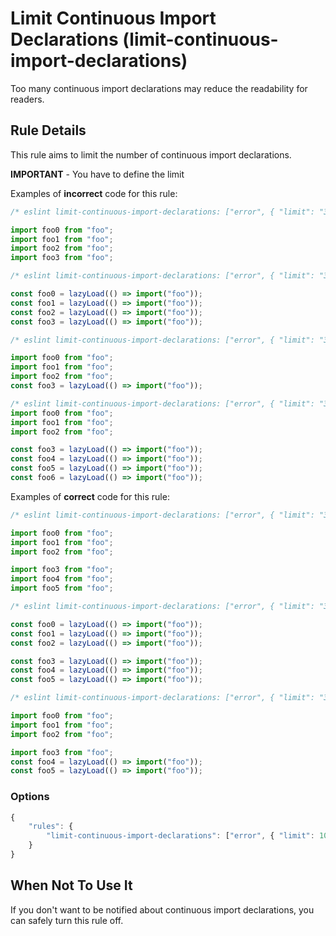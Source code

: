 # Limit Continuous Import Declarations (limit-continuous-import-declarations)

Too many continuous import declarations may reduce the readability for readers.

## Rule Details

This rule aims to limit the number of continuous import declarations.

**IMPORTANT** - You have to define the limit

Examples of **incorrect** code for this rule:

```js
/* eslint limit-continuous-import-declarations: ["error", { "limit": "3" }] */

import foo0 from "foo";
import foo1 from "foo";
import foo2 from "foo";
import foo3 from "foo";
```

```js
/* eslint limit-continuous-import-declarations: ["error", { "limit": "3" }] */

const foo0 = lazyLoad(() => import("foo"));
const foo1 = lazyLoad(() => import("foo"));
const foo2 = lazyLoad(() => import("foo"));
const foo3 = lazyLoad(() => import("foo"));
```

```js
/* eslint limit-continuous-import-declarations: ["error", { "limit": "3" }] */

import foo0 from "foo";
import foo1 from "foo";
import foo2 from "foo";
const foo3 = lazyLoad(() => import("foo"));
```

```js
/* eslint limit-continuous-import-declarations: ["error", { "limit": "3" }] */
import foo0 from "foo";
import foo1 from "foo";
import foo2 from "foo";

const foo3 = lazyLoad(() => import("foo"));
const foo4 = lazyLoad(() => import("foo"));
const foo5 = lazyLoad(() => import("foo"));
const foo6 = lazyLoad(() => import("foo"));
```

Examples of **correct** code for this rule:

```js
/* eslint limit-continuous-import-declarations: ["error", { "limit": "3" }] */

import foo0 from "foo";
import foo1 from "foo";
import foo2 from "foo";

import foo3 from "foo";
import foo4 from "foo";
import foo5 from "foo";
```

```js
/* eslint limit-continuous-import-declarations: ["error", { "limit": "3" }] */

const foo0 = lazyLoad(() => import("foo"));
const foo1 = lazyLoad(() => import("foo"));
const foo2 = lazyLoad(() => import("foo"));

const foo3 = lazyLoad(() => import("foo"));
const foo4 = lazyLoad(() => import("foo"));
const foo5 = lazyLoad(() => import("foo"));
```

```js
/* eslint limit-continuous-import-declarations: ["error", { "limit": "3" }] */

import foo0 from "foo";
import foo1 from "foo";
import foo2 from "foo";

import foo3 from "foo";
const foo4 = lazyLoad(() => import("foo"));
const foo5 = lazyLoad(() => import("foo"));
```

### Options

```js
{
    "rules": {
        "limit-continuous-import-declarations": ["error", { "limit": 10 }]
    }
}
```

## When Not To Use It

If you don't want to be notified about continuous import declarations, you can safely turn this rule off.
